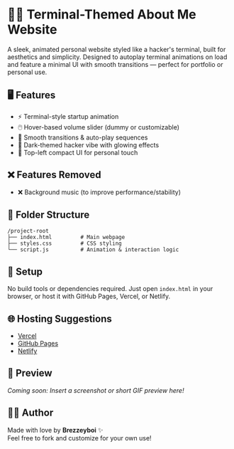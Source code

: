 <html>
<body>
  <h1>🧑‍💻 Terminal-Themed About Me Website</h1>

  <p>A sleek, animated personal website styled like a hacker's terminal, built for aesthetics and simplicity. Designed to autoplay terminal animations on load and feature a minimal UI with smooth transitions — perfect for portfolio or personal use.</p>

  <h2>🖥️ Features</h2>
  <ul>
    <li>⚡ Terminal-style startup animation</li>
    <li>🖱️ Hover-based volume slider (dummy or customizable)</li>
    <li>🧭 Smooth transitions & auto-play sequences</li>
    <li>🌙 Dark-themed hacker vibe with glowing effects</li>
    <li>📌 Top-left compact UI for personal touch</li>
  </ul>

  <h2>❌ Features Removed</h2>
  <ul>
    <li>❌ Background music (to improve performance/stability)</li>
  </ul>

  <h2>📂 Folder Structure</h2>
  <pre><code>/project-root
├── index.html         # Main webpage
├── styles.css         # CSS styling
└── script.js          # Animation & interaction logic
</code></pre>

  <h2>🔧 Setup</h2>
  <p>No build tools or dependencies required. Just open <code>index.html</code> in your browser, or host it with GitHub Pages, Vercel, or Netlify.</p>

  <h2>🌐 Hosting Suggestions</h2>
  <ul>
    <li><a href="https://vercel.com/" target="_blank">Vercel</a></li>
    <li><a href="https://pages.github.com/" target="_blank">GitHub Pages</a></li>
    <li><a href="https://www.netlify.com/" target="_blank">Netlify</a></li>
  </ul>

  <h2>📸 Preview</h2>
  <p><i>Coming soon: Insert a screenshot or short GIF preview here!</i></p>

  <h2>🙋‍♂️ Author</h2>
  <p>Made with love by <strong>Brezzeyboi</strong> ✨<br/>
  Feel free to fork and customize for your own use!</p>
</body>
</html>
